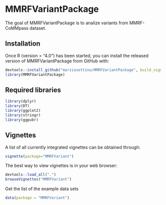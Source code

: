 
<!-- README.md is generated from README.Rmd. Please edit that file -->

# MMRFVariantPackage

<!-- badges: start -->

<!-- badges: end -->

The goal of MMRFVariantPackage is to analize variants from MMRF-CoMMpass
dataset.

## Installation

Once R (version \> “4.0”) has been started, you can install the released
version of MMRFVariantPackage from GitHub with:

``` r
devtools::install_github("marziasettino/MMRFVariantPackage", build_vignettes = TRUE)
library(MMRFVariantPackage)
```

## Required libraries

``` r
library(dplyr)
library(DT)
library(ggplot2)
library(stringr)
library(ggpubr)
```

## Vignettes

A list of all currently integrated vignettes can be obtained through:

``` r
vignette(package="MMRFVariant")
```

The best way to view vignettes is in your web browser:

``` r
devtools::load_all(".")
browseVignettes("MMRFVariant")
```

Get the list of the example data sets

``` r
data(package = "MMRFVariant")
```
